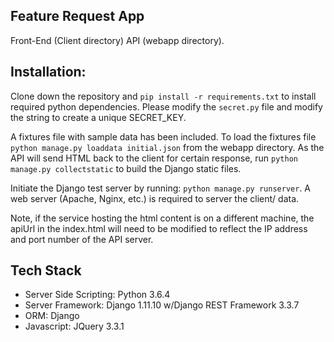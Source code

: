 ## Feature Request App

Front-End (Client directory)
API (webapp directory).

## Installation:

Clone down the repository and ```pip install -r requirements.txt``` to install required python dependencies.
Please modify the ```secret.py``` file and modify the string to create a unique SECRET_KEY.

A fixtures file with sample data has been included. To load the fixtures file
```python manage.py loaddata initial.json``` from the webapp directory. As the API will send HTML back to the client
for certain response, run ```python manage.py collectstatic``` to build the Django static files.

Initiate the Django test server by running: ```python manage.py runserver```. A web server (Apache, Nginx, etc.) is required to server the client/ data.

Note, if the service hosting the html content is on a different machine, the apiUrl in the index.html will need to be modified to reflect the IP address and port number of the API server.

## Tech Stack

* Server Side Scripting: Python 3.6.4
* Server Framework: Django 1.11.10 w/Django REST Framework 3.3.7
* ORM: Django
* Javascript: JQuery 3.3.1

